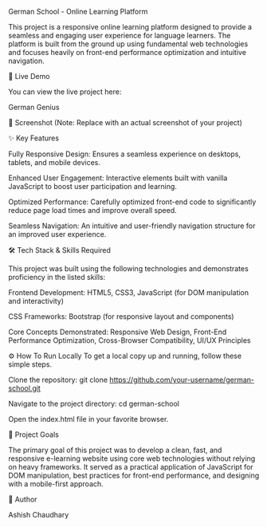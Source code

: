 German School - Online Learning Platform


This project is a responsive online learning platform designed to provide a seamless and engaging user experience for language learners. The platform is built from the ground up using fundamental web technologies and focuses heavily on front-end performance optimization and intuitive navigation.



🚀 Live Demo

You can view the live project here: 

German Genius 





📸 Screenshot
(Note: Replace with an actual screenshot of your project)





✨ Key Features

Fully Responsive Design: Ensures a seamless experience on desktops, tablets, and mobile devices.


Enhanced User Engagement: Interactive elements built with vanilla JavaScript to boost user participation and learning.


Optimized Performance: Carefully optimized front-end code to significantly reduce page load times and improve overall speed.


Seamless Navigation: An intuitive and user-friendly navigation structure for an improved user experience.






🛠️ Tech Stack & Skills Required

This project was built using the following technologies and demonstrates proficiency in the listed skills:

Frontend Development: HTML5, CSS3, JavaScript (for DOM manipulation and interactivity) 

CSS Frameworks: Bootstrap (for responsive layout and components)

Core Concepts Demonstrated: Responsive Web Design, Front-End Performance Optimization, Cross-Browser Compatibility, UI/UX Principles






⚙️ How To Run Locally
To get a local copy up and running, follow these simple steps.

Clone the repository:
git clone https://github.com/your-username/german-school.git

Navigate to the project directory:
cd german-school

Open the index.html file in your favorite browser.






🎯 Project Goals

The primary goal of this project was to develop a clean, fast, and responsive e-learning website using core web technologies without relying on heavy frameworks. It served as a practical application of JavaScript for DOM manipulation, best practices for front-end performance, and designing with a mobile-first approach.



👤 Author

Ashish Chaudhary 
